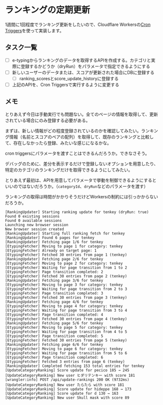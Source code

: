 # ランキングの定期更新

1週間に1回程度でランキング更新をしたいので、Cloudflare Workersの[Cron Triggers](https://developers.cloudflare.com/workers/configuration/cron-triggers/)を使って実装します。

## タスク一覧

- [ ] e-typingからランキングのデータを取得するAPIを作成する。カテゴリと実際に登録するかどうか（dryRun）をパラメータで指定できるようにする
- [ ] 新しいユーザーのデータまたは、スコアが更新された場合にDBに登録する
  - [ ] ranking_scoresとscore_update_historyに登録する
- [ ] 上記のAPIを、Cron Triggersで実行するように変更する

## メモ

とりあえず今日は手動実行でも問題ない。全てのページの情報を取得して、更新されている場合にのみ登録する必要がある。

まずは、新しい情報がどの程度登録されているのかを確認してみたい。ランキング情報（名前とスコアのペアの配列）を取得して、既存のランキングと比較して、存在しなかったら登録、みたいな感じになるかな。

cron triggersにパラメータを渡すことはできるんだろうか。できなさそう。

デバッグのために、差分を表示するだけで登録しないオプションを用意したり、特定のカテゴリのランキングだけを取得できるようにしてみたい。

とりあえず最初は、APIを用意してパラメータで挙動を制御できるようにするといいのではないだろうか。（`categoryId`、`dryRun`などのパラメータを渡す）

ランキングの取得は時間がかかりそうだけどWorkersの制約には引っかからないだろうか。

```text
[RankingUpdater] Starting ranking update for tenkey (dryRun: true)
Found 0 existing sessions
Found 0 available sessions
Launching new browser session
New browser session created
[RankingUpdater] Starting full ranking fetch for tenkey
[RankingUpdater] Found 6 pages for tenkey
[RankingUpdater] Fetching page 1/6 for tenkey
[EtypingFetcher] Moving to page 1 for category: tenkey
[EtypingFetcher] Already on target page: 1
[EtypingFetcher] Fetched 30 entries from page 1 (tenkey)
[RankingUpdater] Fetching page 2/6 for tenkey
[EtypingFetcher] Moving to page 2 for category: tenkey
[EtypingFetcher] Waiting for page transition from 1 to 2
[EtypingFetcher] Page transition completed: 2
[EtypingFetcher] Fetched 30 entries from page 2 (tenkey)
[RankingUpdater] Fetching page 3/6 for tenkey
[EtypingFetcher] Moving to page 3 for category: tenkey
[EtypingFetcher] Waiting for page transition from 2 to 3
[EtypingFetcher] Page transition completed: 3
[EtypingFetcher] Fetched 30 entries from page 3 (tenkey)
[RankingUpdater] Fetching page 4/6 for tenkey
[EtypingFetcher] Moving to page 4 for category: tenkey
[EtypingFetcher] Waiting for page transition from 3 to 4
[EtypingFetcher] Page transition completed: 4
[EtypingFetcher] Fetched 30 entries from page 4 (tenkey)
[RankingUpdater] Fetching page 5/6 for tenkey
[EtypingFetcher] Moving to page 5 for category: tenkey
[EtypingFetcher] Waiting for page transition from 4 to 5
[EtypingFetcher] Page transition completed: 5
[EtypingFetcher] Fetched 30 entries from page 5 (tenkey)
[RankingUpdater] Fetching page 6/6 for tenkey
[EtypingFetcher] Moving to page 6 for category: tenkey
[EtypingFetcher] Waiting for page transition from 5 to 6
[EtypingFetcher] Page transition completed: 6
[EtypingFetcher] Fetched 3 entries from page 6 (tenkey)
[RankingUpdater] Completed fetching 153 total entries for tenkey
[UpdateCategoryRanking] Score update for pecico 185 → 245
[UpdateCategoryRanking] New user ヒダリテンキー with score 181
[wrangler:info] POST /api/update-rankings 200 OK (9732ms)
[UpdateCategoryRanking] New user たらたら with score 181
[UpdateCategoryRanking] Score update for hideppe 168 → 173
[UpdateCategoryRanking] Score update for d 130 → 163
[UpdateCategoryRanking] New user Skull mask with score 89
```
